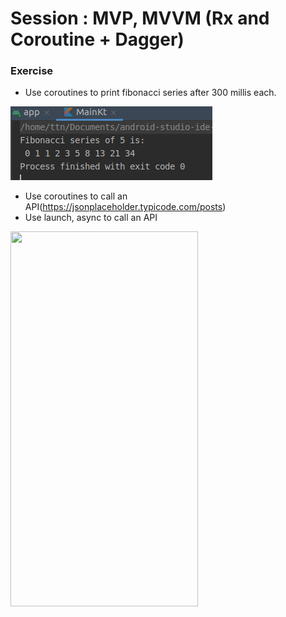 # Session : MVP, MVVM (Rx and Coroutine + Dagger)

### Exercise

* Use coroutines to print fibonacci series after 300 millis each.
<img src="output.png"/>

* Use coroutines to call an API(https://jsonplaceholder.typicode.com/posts)
* Use launch, async to call an API
<img src="coroutine_demo.gif" width="300" height="600" />
